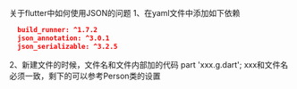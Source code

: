 关于flutter中如何使用JSON的问题
1、在yaml文件中添加如下依赖
```json
  build_runner: ^1.7.2
  json_annotation: ^3.0.1
  json_serializable: ^3.2.5
```
2、新建文件的时候，文件名和文件内部加的代码
part 'xxx.g.dart';
xxx和文件名必须一致，剩下的可以参考Person类的设置